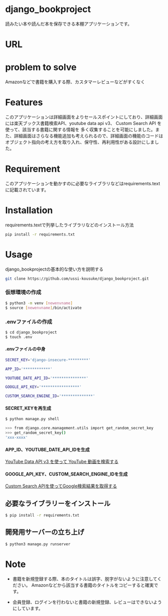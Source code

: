 # django_bookproject  

読みたい本や読んだ本を保存できる本棚アプリケーションです。


# URL  

# problem to solve
Amazonなどで書籍を購入する際、カスタマーレビューなどがすくなく

# Features  

このアプリケーションは詳細画面をよりセールスポイントにしており、詳細画面には楽天ブックス書籍検索API、youtube data api v3、 Custom Search API を使って、該当する書籍に関する情報を
多く収集することを可能にしました。また、詳細画面はさらなる機能追加も考えられるので、詳細画面の機能のコードはオブジェクト指向の考え方を取り入れ、保守性、再利用性がある設計にしました。


# Requirement  

このアプリケーションを動かすのに必要なライブラリなどはrequirements.textに記載されています。
<br>
# Installation

requirements.textで列挙したライブラリなどのインストール方法

```bash
pip install -r requirements.txt
```

# Usage

django_bookprojectの基本的な使い方を説明する

```bash
git clone https://github.com/ussi-kousuke/django_bookproject.git
```
### 仮想環境の作成

```bash
$ python3 -m venv [newenvname]
$ source [newenvname]/bin/activate
```
### .envファイルの作成  
```bash
$ cd django_bookproject
$ touch .env
```
#### .envファイルの中身
```bash
SECRET_KEY='django-insecure-*********'

APP_ID='************'

YOUTUBE_DATE_API_ID='***************'

GOOGLE_API_KEY='*****************'

CUSTOM_SEARCH_ENGINE_ID='**************'

```
#### SECRET_KEYを再生成
```bash
$ python manage.py shell
```
```bash
>>> from django.core.management.utils import get_random_secret_key
>>> get_random_secret_key()
'xxx-xxxx'
```
#### APP_ID、YOUTUBE_DATE_API_IDを生成  
[YouTube Data API v3 を使って YouTube 動画を検索する](https://qiita.com/koki_develop/items/4cd7de3898dae2c33f20)
#### GOOGLE_API_KEY、CUSTOM_SEARCH_ENGINE_IDを生成
[Custom Search APIを使ってGoogle検索結果を取得する](https://qiita.com/zak_y/items/42ca0f1ea14f7046108c)


## 必要なライブラリーをインストール
```bash
$ pip install -r requirements.txt
```

## 開発用サーバーの立ち上げ
```bash
$ python3 manage.py runserver
```

# Note

* 書籍を新規登録する際、本のタイトルは誤字、脱字がないように注意してください。
  Amazonなどから該当する書籍のタイトルをコピーすると確実です。

* 会員登録、ログインを行わないと書籍の新規登録、レビューはできないようにしています。






